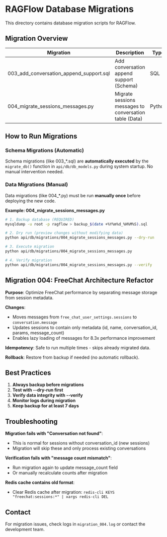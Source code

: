 # RAGFlow Database Migrations

This directory contains database migration scripts for RAGFlow.

## Migration Overview

| Migration | Description | Type | Date |
|-----------|-------------|------|------|
| 003_add_conversation_append_support.sql | Add conversation append support (Schema) | SQL | 2025-01-08 |
| 004_migrate_sessions_messages.py | Migrate sessions messages to conversation table (Data) | Python | 2025-01-08 |

## How to Run Migrations

### Schema Migrations (Automatic)

Schema migrations (like 003_*.sql) are **automatically executed** by the `migrate_db()` function in `api/db/db_models.py` during system startup. No manual intervention needed.

### Data Migrations (Manual)

Data migrations (like 004_*.py) must be run **manually once** before deploying the new code.

**Example: 004_migrate_sessions_messages.py**

```bash
# 1. Backup database (REQUIRED)
mysqldump -u root -p ragflow > backup_$(date +%Y%m%d_%H%M%S).sql

# 2. Dry run (preview changes without modifying data)
python api/db/migrations/004_migrate_sessions_messages.py --dry-run

# 3. Execute migration
python api/db/migrations/004_migrate_sessions_messages.py

# 4. Verify migration
python api/db/migrations/004_migrate_sessions_messages.py --verify
```

## Migration 004: FreeChat Architecture Refactor

**Purpose**: Optimize FreeChat performance by separating message storage from session metadata.

**Changes**:
- Moves messages from `free_chat_user_settings.sessions` to `conversation.message`
- Updates sessions to contain only metadata (id, name, conversation_id, params, message_count)
- Enables lazy loading of messages for 8.3x performance improvement

**Idempotency**: Safe to run multiple times - skips already migrated data.

**Rollback**: Restore from backup if needed (no automatic rollback).

## Best Practices

1. **Always backup before migrations**
2. **Test with --dry-run first**
3. **Verify data integrity with --verify**
4. **Monitor logs during migration**
5. **Keep backup for at least 7 days**

## Troubleshooting

**Migration fails with "Conversation not found"**:
- This is normal for sessions without conversation_id (new sessions)
- Migration will skip these and only process existing conversations

**Verification fails with "message count mismatch"**:
- Run migration again to update message_count field
- Or manually recalculate counts after migration

**Redis cache contains old format**:
- Clear Redis cache after migration: `redis-cli KEYS "freechat:sessions:*" | xargs redis-cli DEL`

## Contact

For migration issues, check logs in `migration_004.log` or contact the development team.

